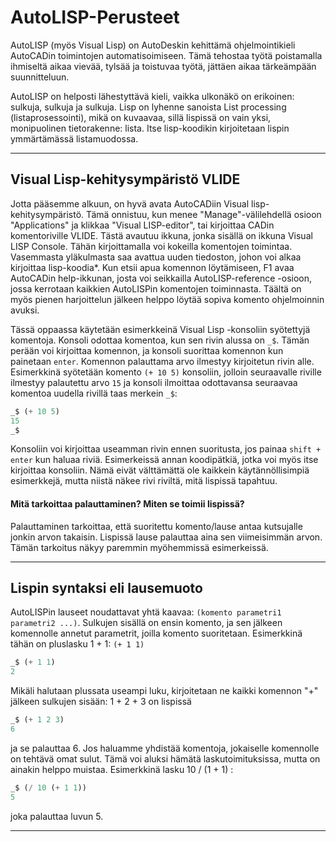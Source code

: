 # AutoLISP-Perusteet

AutoLISP (myös Visual Lisp) on AutoDeskin kehittämä ohjelmointikieli AutoCADin toimintojen automatisoimiseen. Tämä tehostaa työtä poistamalla ihmiseltä aikaa vievää, tylsää ja toistuvaa työtä, jättäen aikaa tärkeämpään suunnitteluun.

AutoLISP on helposti lähestyttävä kieli, vaikka ulkonäkö on erikoinen: sulkuja, sulkuja ja sulkuja. Lisp on lyhenne sanoista List processing (listaprosessointi), mikä on kuvaavaa, sillä lispissä on vain yksi, monipuolinen tietorakenne: lista. Itse lisp-koodikin kirjoitetaan lispin ymmärtämässä listamuodossa.

---
## Visual Lisp-kehitysympäristö VLIDE

Jotta pääsemme alkuun, on hyvä avata AutoCADiin Visual lisp-kehitysympäristö. Tämä onnistuu, kun menee "Manage"-välilehdellä osioon "Applications" ja klikkaa "Visual LISP-editor", tai kirjoittaa CADin komentoriville VLIDE. Tästä avautuu ikkuna, jonka sisällä on ikkuna Visual LISP Console. Tähän kirjoittamalla voi kokeilla komentojen toimintaa. Vasemmasta yläkulmasta saa avattua uuden tiedoston, johon voi alkaa kirjoittaa lisp-koodia*. Kun etsii apua komennon löytämiseen, F1 avaa AutoCADin help-ikkunan, josta voi seikkailla AutoLISP-reference -osioon, jossa kerrotaan kaikkien AutoLISPin komentojen toiminnasta. Täältä on myös pienen harjoittelun jälkeen helppo löytää sopiva komento ohjelmoinnin avuksi.

Tässä oppaassa käytetään esimerkkeinä Visual Lisp -konsoliin syötettyjä komentoja. Konsoli odottaa komentoa, kun sen rivin alussa on `_$`. Tämän perään voi kirjoittaa komennon, ja konsoli suorittaa komennon kun painetaan `enter`. Komennon palauttama arvo ilmestyy kirjoitetun rivin alle. Esimerkkinä syötetään komento `(+ 10 5)` konsoliin, jolloin seuraavalle riville ilmestyy palautettu arvo `15` ja konsoli ilmoittaa odottavansa seuraavaa komentoa uudella rivillä taas merkein `_$`:
```lisp
_$ (+ 10 5)
15
_$
```

Konsoliin voi kirjoittaa useamman rivin ennen suoritusta, jos painaa `shift + enter` kun haluaa riviä. Esimerkeissä annan koodipätkiä, jotka voi myös itse kirjoittaa konsoliin. Nämä eivät välttämättä ole kaikkein käytännöllisimpiä esimerkkejä, mutta niistä näkee rivi riviltä, mitä lispissä tapahtuu.

#### Mitä tarkoittaa palauttaminen? Miten se toimii lispissä?
Palauttaminen tarkoittaa, että suoritettu komento/lause antaa kutsujalle jonkin arvon takaisin. Lispissä lause palauttaa aina sen viimeisimmän arvon. Tämän tarkoitus näkyy paremmin myöhemmissä esimerkeissä.

---
## Lispin syntaksi eli lausemuoto

AutoLISPin lauseet noudattavat yhtä kaavaa: `(komento parametri1 parametri2 ...)`. Sulkujen sisällä on ensin komento, ja sen jälkeen komennolle annetut parametrit, joilla komento suoritetaan. 
Esimerkkinä tähän on pluslasku 1 + 1: `(+ 1 1)`
```lisp
_$ (+ 1 1)
2
```
Mikäli halutaan plussata useampi luku, kirjoitetaan ne kaikki komennon "+" jälkeen sulkujen sisään: 1 + 2 + 3 on lispissä
```lisp
_$ (+ 1 2 3)
6
```
ja se palauttaa 6.
Jos haluamme yhdistää komentoja, jokaiselle komennolle on tehtävä omat sulut. Tämä voi aluksi hämätä laskutoimituksissa, mutta on ainakin helppo muistaa. Esimerkkinä lasku 10 / (1 + 1) :
```lisp
_$ (/ 10 (+ 1 1))
5
```
joka palauttaa luvun 5. 

---